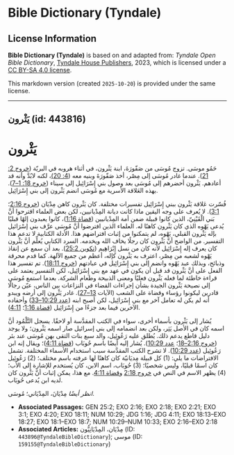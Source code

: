 # Bible Dictionary (Tyndale)

## License Information

**Bible Dictionary (Tyndale)** is based on and adapted from: _Tyndale Open Bible Dictionary_, [Tyndale House Publishers](https://tyndaleopenresources.com/), 2023, which is licensed under a [CC BY-SA 4.0 license](https://creativecommons.org/licenses/by-sa/4.0/legalcode.en).

This markdown version (created `2025-10-20`) is provided under the same license.



--------------------------------

## يَثْرون (id: 443816)

يَثْرون
=======

حَمُو موسَى. تزوج مُوسَى من صَفّورَةَ، ابنة يَثْرون، في أثناء هروبه في البريّة ([خروج 2: 21](https://ref.ly/Exod2:21)). عندما غادر مُوسَى إلى مِصْر، أخذ صَفّورَةَ وبنيه معه ([4: 20\)](https://ref.ly/Exod4:20)، لكنه لابُدَّ وأنه قد أعادهم. يَثْرون أحضرهم إلى مُوسَى بعد وصول بني إِسْرَائِيل إلى سيناء ([خروج 18: 1–7](https://ref.ly/Exod18:1-Exod18:7)). بهذه العَلاقة الأسرية مع مُوسَى انضم يَثْرون إلى بني إِسْرَائِيل.

فُسّرت عَلاقة يَثْرون ببني إِسْرَائِيل تفسيرات مختلفة. كان يَثْرون كاهن مِدْيَان ([خروج 2:16](https://ref.ly/Exod2:16)؛ [3:1](https://ref.ly/Exod3:1)). لا يُعرف على وجه اليقين ماذا كانت ديانة المِدْيانيين، لكن بعض العلماء اقترحوا أنَّ بَني الْقَيْنِيّ، الذين كانوا قبيلة ضمن أمة المِدْيانيين ([قضاة 1:16](https://ref.ly/Judg1:16))، كانوا يعبدون إلهًا قبليًا يُدعى يَهْوه الذي كان يَثْرون كاهنًا له. العلماء الذين افترضوا أنَّ مُوسَى عرَّف بني إسْرَائيل بإله يَثْرون القبلي، يَهْوه، لم يتمكنوا من إثبات افتراضهم هذا. الأدلة الكتابية لا تدعم هذا التفسير. من الواضح أنَّ يَثْرون كان رجلًا يخاف الله ويخدمه. السرد الكتابي يُعلِّم أنَّ يَثْرون كان يعرف إله إِسْرَائِيل لأنه كان من نسل إِبْرَاهِيم ([تكوين 25:2](https://ref.ly/Gen25:2)). بعد أن سمع عن إنقاذ يَهْوه لشعبه من مِصْر، اعترف به يَثْرون كإله، أعظم من جميع الآلهة. كما قدم محرقة وذبائح، وبذلك عبد يَهْوه وانضم إلى بني إِسْرَائِيل في عبادتهم ([خروج 18:11](https://ref.ly/Exod18:11)). تم تفسير هذا الفعل على أنَّ يَثْرون قد قبل أن يكون في عهد مع بني إِسْرَائِيل، لكن التفسير يعتمد على قراءة خاطئة لما فعله يَثْرون فعليًا ومعنى الذبيحة وطعام الشركة. بعدما استمع مُوسَى إلى نصيحة يَثْرون الجيدة بشأن إجراءات القضاء في النزاعات بين الناس، عيّن رجالًا قادرين ليكونوا رؤساء وقضاة على الشعب (الآيات [13–27](https://ref.ly/Exod18:13-Exod18:27)). غادر يَثْرون إلى أرضه ويبدو أنه لم يكن له تعامل آخر مع بني إِسْرَائِيل، لكن أصبح ابنه ([عدد 10:29–33](https://ref.ly/Num10:29-Num10:33)) وأحفاده الآخرين فيما بعد جزءًا من إِسْرَائِيل ([قضاة 1:16](https://ref.ly/Judg1:16)؛ [4:11](https://ref.ly/Judg4:11)).

يُشار إلى يَثْرون بأسماء أخرى، سواء في الكتب المقدَّسة أو لاحقًا. يسجل التَّلْمُود أنَّ اسمه كان في الأصل يَثِر، ولكن بعد انضمامه إلى بني إسرائيل صار اسمه يَثْرون؛ ولا يوجد دليل قاطع يدعم ذلك. يُطلق عليه رَعُوئِيل، والد سبع بنات التقى بهن مُوسَى عند بئر ([خروج 2:16–18](https://ref.ly/Exod2:16-Exod2:18)؛ [عدد 10:29](https://ref.ly/Num10:29)). يُشار إليه أيضًا باسم حُوبَاب ([قضاة 4:11](https://ref.ly/Judg4:11))؛ ويقال إنه ابن رَعُوئِيل ([عدد 10:29](https://ref.ly/Num10:29)). لا تشرح الكتب المقدَّسة سبب استخدام الأسماء المختلفة. تشمل الافتراضات ما يلي: (1\) كل قبيلة مِديَانيّة كان كاهنًا لها عرفته باسم مختلف؛ (2\) رَعُوئِيل كان اسمًا قبليًا، وليس شخصيًا؛ (3\) حُوبَاب، اسم الابن، كان يُستخدم للإشارة إلى الأب؛ (4\) يظهر الاسم في النص في [خروج 2:18](https://ref.ly/Exod2:18) و[قضاة 4:11](https://ref.ly/Judg4:11). مع هذا، يمكن إثبات أنَّ يَثْرون كان لديه ابن يُدعى حُوبَاب.

*انظر أيضًا* مِدْيَانَ، المِدْيَاني؛ مُوسَى.

* **Associated Passages:** GEN 25:2; EXO 2:16; EXO 2:18; EXO 2:21; EXO 3:1; EXO 4:20; EXO 18:11; NUM 10:29; JDG 1:16; JDG 4:11; EXO 18:13–EXO 18:27; EXO 18:1–EXO 18:7; NUM 10:29–NUM 10:33; EXO 2:16–EXO 2:18
* **Associated Articles:** مِدْيَان، المِدْيَانِيُّون (ID: `443896@TyndaleBibleDictionary`); موسى (ID: `159155@TyndaleBibleDictionary`)

